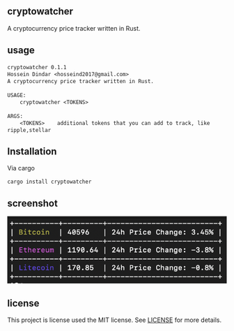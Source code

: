 ## cryptowatcher

A cryptocurrency price tracker written in Rust.
## usage

```
cryptowatcher 0.1.1
Hossein Dindar <hosseind2017@gmail.com>
A cryptocurrency price tracker written in Rust.

USAGE:
    cryptowatcher <TOKENS>

ARGS:
    <TOKENS>    additional tokens that you can add to track, like ripple,stellar

```

## Installation

Via cargo

```
cargo install cryptowatcher
```

## screenshot

![screenshot](screenshot.png)

## license

This project is license used the MIT license. See [LICENSE](LICENSE) for more details.
